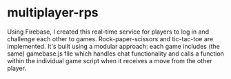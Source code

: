 # multiplayer-rps
Using Firebase, I created this real-time service for players to log in and challenge each other to games.  Rock-paper-scissors and tic-tac-toe are implemented.  It's built using a modular approach: each game includes (the same) gamebase.js file which handles chat functionality and calls a function within the individual game script when it receives a move from the other player.
